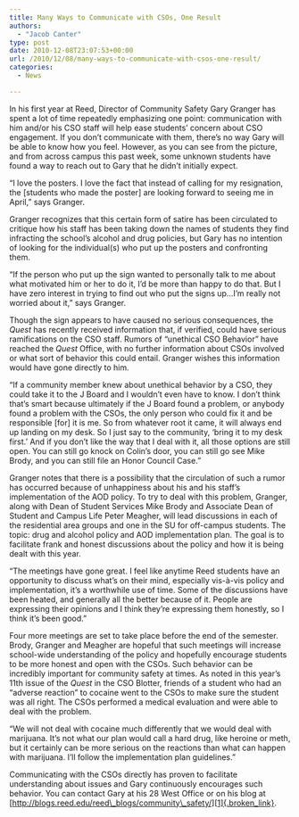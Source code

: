```yaml
---
title: Many Ways to Communicate with CSOs, One Result
authors: 
  - "Jacob Canter"
type: post
date: 2010-12-08T23:07:53+00:00
url: /2010/12/08/many-ways-to-communicate-with-csos-one-result/
categories:
  - News

---
```

In his first year at Reed, Director of Community Safety Gary Granger has spent a lot of time repeatedly emphasizing one point: communication with him and/or his CSO staff will help ease students’ concern about CSO engagement. If you don’t communicate with them, there’s no way Gary will be able to know how you feel. However, as you can see from the picture, and from across campus this past week, some unknown students have found a way to reach out to Gary that he didn’t initially expect.

“I love the posters. I love the fact that instead of calling for my resignation, the [students who made the poster] are looking forward to seeing me in April,” says Granger.

Granger recognizes that this certain form of satire has been circulated to critique how his staff has been taking down the names of students they find infracting the school’s alcohol and drug policies, but Gary has no intention of looking for the individual(s) who put up the posters and confronting them.

“If the person who put up the sign wanted to personally talk to me about what motivated him or her to do it, I’d be more than happy to do that. But I have zero interest in trying to find out who put the signs up…I’m really not worried about it,” says Granger.

Though the sign appears to have caused no serious consequences, the _Quest_ has recently received information that, if verified, could have serious ramifications on the CSO staff. Rumors of “unethical CSO Behavior” have reached the _Quest_ Office, with no further information about CSOs involved or what sort of behavior this could entail. Granger wishes this information would have gone directly to him.

“If a community member knew about unethical behavior by a CSO, they could take it to the J Board and I wouldn’t even have to know. I don’t think that’s smart because ultimately if the J Board found a problem, or anybody found a problem with the CSOs, the only person who could fix it and be responsible [for] it is me. So from whatever root it came, it will always end up landing on my desk. So I just say to the community, ‘bring it to my desk first.’ And if you don’t like the way that I deal with it, all those options are still open. You can still go knock on Colin’s door, you can still go see Mike Brody, and you can still file an Honor Council Case.”

Granger notes that there is a possibility that the circulation of such a rumor has occurred because of unhappiness about his and his staff’s implementation of the AOD policy. To try to deal with this problem, Granger, along with Dean of Student Services Mike Brody and Associate Dean of Student and Campus Life Peter Meagher, will lead discussions in each of the residential area groups and one in the SU for off-campus students. The topic: drug and alcohol policy and AOD implementation plan. The goal is to facilitate frank and honest discussions about the policy and how it is being dealt with this year.

“The meetings have gone great. I feel like anytime Reed students have an opportunity to discuss what’s on their mind, especially vis-à-vis policy and implementation, it’s a worthwhile use of time. Some of the discussions have been heated, and generally all the better because of it. People are expressing their opinions and I think they’re expressing them honestly, so I think it’s been good.”

Four more meetings are set to take place before the end of the semester. Brody, Granger and Meagher are hopeful that such meetings will increase school-wide understanding of the policy and hopefully encourage students to be more honest and open with the CSOs. Such behavior can be incredibly important for community safety at times. As noted in this year’s 11th issue of the _Quest_ in the CSO Blotter, friends of a student who had an “adverse reaction” to cocaine went to the CSOs to make sure the student was all right. The CSOs performed a medical evaluation and were able to deal with the problem.

“We will not deal with cocaine much differently that we would deal with marijuana. It’s not what our plan would call a hard drug, like heroine or meth, but it certainly can be more serious on the reactions than what can happen with marijuana. I’ll follow the implementation plan guidelines.”

Communicating with the CSOs directly has proven to facilitate understanding about issues and Gary continuously encourages such behavior. You can contact Gary at his 28 West Office or on his blog at [http://blogs.reed.edu/reed\_blogs/community\_safety/][1]{.broken_link}.

 [1]: http://blogs.reed.edu/reed_blogs/community_safety/
